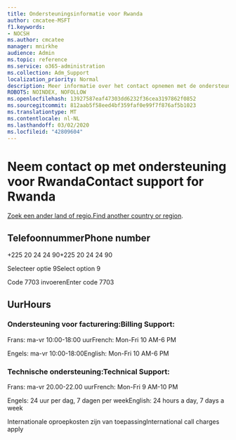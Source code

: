 ```yaml
---
title: Ondersteuningsinformatie voor Rwanda
author: cmcatee-MSFT
f1.keywords:
- NOCSH
ms.author: cmcatee
manager: mnirkhe
audience: Admin
ms.topic: reference
ms.service: o365-administration
ms.collection: Adm_Support
localization_priority: Normal
description: Meer informatie over het contact opnemen met de ondersteuning van uw land of regio.
ROBOTS: NOINDEX, NOFOLLOW
ms.openlocfilehash: 13927587eaf47303dd6232f36cea3197862f0852
ms.sourcegitcommit: 812aab5f58eed4bf359faf0e99f7f876af5b1023
ms.translationtype: MT
ms.contentlocale: nl-NL
ms.lasthandoff: 03/02/2020
ms.locfileid: "42809604"
---
```

# <a name="contact-support-for-rwanda"></a><span data-ttu-id="5a808-103">Neem contact op met ondersteuning voor Rwanda</span><span class="sxs-lookup"><span data-stu-id="5a808-103">Contact support for Rwanda</span></span>

<span data-ttu-id="5a808-104">[Zoek een ander land of regio.](../contact-support-for-business-products.md)</span><span class="sxs-lookup"><span data-stu-id="5a808-104">[Find another country or region](../contact-support-for-business-products.md).</span></span>

## <a name="phone-number"></a><span data-ttu-id="5a808-105">Telefoonnummer</span><span class="sxs-lookup"><span data-stu-id="5a808-105">Phone number</span></span>
<span data-ttu-id="5a808-106">+225 20 24 24 90</span><span class="sxs-lookup"><span data-stu-id="5a808-106">+225 20 24 24 90</span></span>

<span data-ttu-id="5a808-107">Selecteer optie 9</span><span class="sxs-lookup"><span data-stu-id="5a808-107">Select option 9</span></span>

<span data-ttu-id="5a808-108">Code 7703 invoeren</span><span class="sxs-lookup"><span data-stu-id="5a808-108">Enter code 7703</span></span>

## <a name="hours"></a><span data-ttu-id="5a808-109">Uur</span><span class="sxs-lookup"><span data-stu-id="5a808-109">Hours</span></span>
### <a name="billing-support"></a><span data-ttu-id="5a808-110">Ondersteuning voor facturering:</span><span class="sxs-lookup"><span data-stu-id="5a808-110">Billing Support:</span></span>

<span data-ttu-id="5a808-111">Frans: ma-vr 10:00-18:00 uur</span><span class="sxs-lookup"><span data-stu-id="5a808-111">French: Mon-Fri 10 AM-6 PM</span></span>

<span data-ttu-id="5a808-112">Engels: ma-vr 10:00-18:00</span><span class="sxs-lookup"><span data-stu-id="5a808-112">English: Mon-Fri 10 AM-6 PM</span></span>

### <a name="technical-support"></a><span data-ttu-id="5a808-113">Technische ondersteuning:</span><span class="sxs-lookup"><span data-stu-id="5a808-113">Technical Support:</span></span>

<span data-ttu-id="5a808-114">Frans: ma-vr 20.00-22.00 uur</span><span class="sxs-lookup"><span data-stu-id="5a808-114">French: Mon-Fri 9 AM-10 PM</span></span>

<span data-ttu-id="5a808-115">Engels: 24 uur per dag, 7 dagen per week</span><span class="sxs-lookup"><span data-stu-id="5a808-115">English: 24 hours a day, 7 days a week</span></span>

<span data-ttu-id="5a808-116">Internationale oproepkosten zijn van toepassing</span><span class="sxs-lookup"><span data-stu-id="5a808-116">International call charges apply</span></span>
